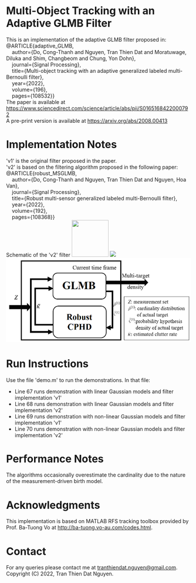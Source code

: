 # Multi-Object Tracking with an Adaptive GLMB Filter
This is an implementation of the adaptive GLMB filter proposed in:\
@ARTICLE{adaptive_GLMB, \
  &nbsp;&nbsp;&nbsp;&nbsp;author={Do, Cong-Thanh and Nguyen, Tran Thien Dat and Moratuwage, Diluka and Shim, Changbeom and Chung, Yon Dohn}, \
  &nbsp;&nbsp;&nbsp;&nbsp;journal={Signal Processing},  \
  &nbsp;&nbsp;&nbsp;&nbsp;title={Multi-object tracking with an adaptive generalized labeled multi-Bernoulli filter}, \
  &nbsp;&nbsp;&nbsp;&nbsp;year={2022},\
  &nbsp;&nbsp;&nbsp;&nbsp;volume={196},\
  &nbsp;&nbsp;&nbsp;&nbsp;pages={108532}}\
The paper is available at https://www.sciencedirect.com/science/article/abs/pii/S0165168422000792 \
A pre-print version is available at https://arxiv.org/abs/2008.00413
# Implementation Notes
'v1' is the original filter proposed in the paper. \
'v2' is based on the filtering algorithm proposed in the following paper: \
@ARTICLE{robust_MSGLMB, \
  &nbsp;&nbsp;&nbsp;&nbsp;author={Do, Cong-Thanh and Nguyen, Tran Thien Dat and Nguyen, Hoa Van}, \
  &nbsp;&nbsp;&nbsp;&nbsp;journal={Signal Processing},  \
  &nbsp;&nbsp;&nbsp;&nbsp;title={Robust multi-sensor generalized labeled multi-Bernoulli filter}, \
  &nbsp;&nbsp;&nbsp;&nbsp;year={2022},\
  &nbsp;&nbsp;&nbsp;&nbsp;volume={192},\
  &nbsp;&nbsp;&nbsp;&nbsp;pages={108368}}\
Schematic of the 'v2' filter
<img src="[https://your-image-url.type](https://github.com/TranThienDat-Nguyen/adaptive-GLMB/main/v2_filter_schematic.png)" width="100" height="100">
<img src="https://github.com/favicon.ico](https://github.com/TranThienDat-Nguyen/adaptive-GLMB/blob/main/v2_filter_schematic.png?raw=true)" width="48">
![alt text](https://github.com/TranThienDat-Nguyen/adaptive-GLMB/blob/main/v2_filter_schematic.png?raw=true)
# Run Instructions
Use the file 'demo.m' to run the demonstrations. In that file:
- Line 67 runs demonstration with linear Gaussian models and filter implementation 'v1' 
- Line 68 runs demonstration with linear Gaussian models and filter implementation 'v2' 
- Line 69 runs demonstration with non-linear Gaussian models and filter implementation 'v1' 
- Line 70 runs demonstration with non-linear Gaussian models and filter implementation 'v2' 
# Performance Notes
The algorithms occasionally overestimate the cardinality due to the nature of the measurement-driven birth model.
# Acknowledgments
This implementation is based on MATLAB RFS tracking toolbox provided by Prof. Ba-Tuong Vo at http://ba-tuong.vo-au.com/codes.html.
# Contact
For any queries please contact me at tranthiendat.nguyen@gmail.com.\
Copyright (C) 2022, Tran Thien Dat Nguyen.
